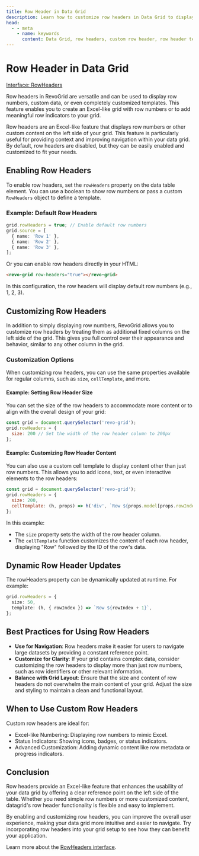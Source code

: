 ```yaml
---
title: Row Header in Data Grid
description: Learn how to customize row headers in Data Grid to display row numbers or use a fully custom template for advanced row header rendering.
head:
  - - meta
    - name: keywords
      content: Data Grid, row headers, custom row header, row header template, Data Grid customization, row numbers, data grid row headers
---
```


# Row Header in Data Grid
[<Badge type="tip">Interface: RowHeaders</Badge>](../types/Interface.RowHeaders)

Row headers in RevoGrid are versatile and can be used to display row numbers, custom data, or even completely customized templates. This feature enables you to create an Excel-like grid with row numbers or to add meaningful row indicators to your grid.

Row headers are an Excel-like feature that displays row numbers or other custom content on the left side of your grid. This feature is particularly useful for providing context and improving navigation within your data grid. By default, row headers are disabled, but they can be easily enabled and customized to fit your needs.

## Enabling Row Headers


To enable row headers, set the `rowHeaders` property on the data table element. You can use a boolean to show row numbers or pass a custom `RowHeaders` object to define a template.

### Example: Default Row Headers

```typescript
grid.rowHeaders = true; // Enable default row numbers
grid.source = [
  { name: 'Row 1' },
  { name: 'Row 2' },
  { name: 'Row 3' },
];
```


Or you can enable row headers directly in your HTML:

```html
<revo-grid row-headers="true"></revo-grid>
```

In this configuration, the row headers will display default row numbers (e.g., 1, 2, 3).


## Customizing Row Headers

In addition to simply displaying row numbers, RevoGrid allows you to customize row headers by treating them as additional fixed columns on the left side of the grid. This gives you full control over their appearance and behavior, similar to any other column in the grid.

### Customization Options

When customizing row headers, you can use the same properties available for regular columns, such as `size`, `cellTemplate`, and more.

#### Example: Setting Row Header Size

You can set the size of the row headers to accommodate more content or to align with the overall design of your grid:

```js
const grid = document.querySelector('revo-grid');
grid.rowHeaders = {
  size: 200 // Set the width of the row header column to 200px
};
```

#### Example: Customizing Row Header Content

You can also use a custom cell template to display content other than just row numbers. This allows you to add icons, text, or even interactive elements to the row headers:

```js
const grid = document.querySelector('revo-grid');
grid.rowHeaders = {
  size: 200,
  cellTemplate: (h, props) => h('div', `Row ${props.model[props.rowIndex].id}`)
};
```

In this example:

- The `size` property sets the width of the row header column.
- The `cellTemplate` function customizes the content of each row header, displaying "Row" followed by the ID of the row's data.


## Dynamic Row Header Updates

The rowHeaders property can be dynamically updated at runtime. For example:

```typescript
grid.rowHeaders = {
  size: 50,
  template: (h, { rowIndex }) => `Row ${rowIndex + 1}`,
};
```

## Best Practices for Using Row Headers

- **Use for Navigation**: Row headers make it easier for users to navigate large datasets by providing a constant reference point.
- **Customize for Clarity**: If your grid contains complex data, consider customizing the row headers to display more than just row numbers, such as row identifiers or other relevant information.
- **Balance with Grid Layout**: Ensure that the size and content of row headers do not overwhelm the main content of your grid. Adjust the size and styling to maintain a clean and functional layout.


## When to Use Custom Row Headers

Custom row headers are ideal for:
- Excel-like Numbering: Displaying row numbers to mimic Excel.
- Status Indicators: Showing icons, badges, or status indicators.
- Advanced Customization: Adding dynamic content like row metadata or progress indicators.


## Conclusion

Row headers provide an Excel-like feature that enhances the usability of your data grid by offering a clear reference point on the left side of the table. Whether you need simple row numbers or more customized content, datagrid's row header functionality is flexible and easy to implement.

By enabling and customizing row headers, you can improve the overall user experience, making your data grid more intuitive and easier to navigate. Try incorporating row headers into your grid setup to see how they can benefit your application.


Learn more about the [RowHeaders interface](../types/Interface.RowHeaders).

